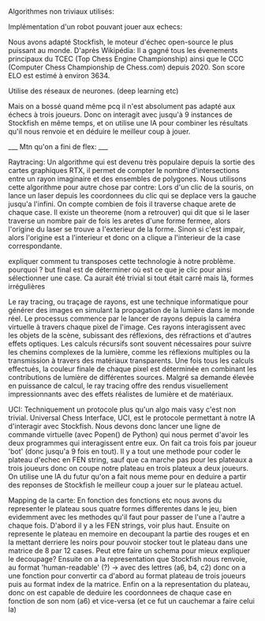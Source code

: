 Algorithmes non triviaux utilisés:

Implémentation d'un robot pouvant jouer aux echecs:

Nous avons adapté Stockfish, le moteur d'échec open-source le plus puissant au monde.
D'après Wikipédia:
Il a gagné tous les évenements principaux du TCEC (Top Chess Engine Championship) ainsi que le CCC (Computer Chess Championship de Chess.com) depuis 2020.
Son score ELO est estimé à environ 3634.

Utilise des réseaux de neurones. (deep learning etc)

Mais on a bossé quand même pcq il n'est absolument pas adapté aux échecs à trois joueurs.
Donc on interagit avec jusqu'à 9 instances de Stockfish en même temps, et on utilise une IA pour combiner les résultats qu'il nous renvoie et en déduire le meilleur coup à jouer.

___ Mtn qu'on a fini de flex: ___

Raytracing:
Un algorithme qui est devenu très populaire depuis la sortie des cartes graphiques RTX, il permet de compter le nombre d'intersections entre un rayon imaginaire et des ensembles de polygones. 
Nous utilisons cette algorithme pour autre chose par contre:
Lors d'un clic de la souris, on lance un laser depuis les coordonnees du clic qui se deplace vers la gauche jusqu'a l'infini. On compte combien de fois il traverse chaque arete de chaque case. Il existe un theoreme (nom a retrouver) qui dit que si le laser traverse un nombre pair de fois les aretes d'une forme fermee, alors l'origine du laser se trouve a l'exterieur de la forme. Sinon si c'est impair, alors l'origine est a l'interieur et donc on a clique a l'interieur de la case correspondante.

expliquer comment tu transposes cette technologie à notre problème.
pourquoi ? but final est de déterminer où est ce que je clic pour ainsi sélectionner une case. Ca aurait été trivial si tout était carré mais là, formes irrégulières

Le ray tracing, ou traçage de rayons, est une technique informatique pour générer des images en simulant la propagation de la lumière dans le monde réel. Le processus commence par le lancer de rayons depuis la caméra virtuelle à travers chaque pixel de l'image. Ces rayons interagissent avec les objets de la scène, subissant des réflexions, des réfractions et d'autres effets optiques. Les calculs récursifs sont souvent nécessaires pour suivre les chemins complexes de la lumière, comme les réflexions multiples ou la transmission à travers des matériaux transparents. Une fois tous les calculs effectués, la couleur finale de chaque pixel est déterminée en combinant les contributions de lumière de différentes sources. Malgré sa demande élevée en puissance de calcul, le ray tracing offre des rendus visuellement impressionnants avec des effets réalistes de lumière et de matériaux.

UCI:
Techniquement un protocole plus qu'un algo mais vasy c'est non trivial.
Universal Chess Interface, UCI, est le protocole permettant à notre IA d'interagir avec Stockfish. 
Nous devons donc lancer une ligne de commande virtuelle (avec Popen() de Python) qui nous permet d'avoir les deux programmes qui interagissent entre eux.
On fait ca trois fois par joueur 'bot' (donc jusqu'a 9 fois en tout).
Il y a tout une methode pour coder le plateau d'echec en FEN string, sauf que ca marche pas pour les plateaux a trois joueurs donc on coupe notre plateau en trois plateux a deux joueurs. On utilise une IA du futur qu'on a fait nous meme pour en deduire a partir des reponses de Stockfish le meilleur coup a jouer sur le plateau actuel.

Mapping de la carte:
En fonction des fonctions etc nous avons du representer le plateau sous quatre formes differentes dans le jeu, bien evidemment avec les methodes qu'il faut pour passer de l'une a l'autre a chaque fois.
D'abord il y a les FEN strings, voir plus haut. Ensuite on represente le plateau en memoire en decoupant la partie des rouges et en la mettant derriere les noirs pour pouvoir stocker tout le plateau dans une matrice de 8 par 12 cases.
Peut etre faire un schema pour mieux expliquer le decoupage?
Ensuite on a la representation que Stockfish nous renvoie, au format 'human-readable' (?) -> avec des lettres (a6, b4, c2) donc on a une fonction pour convertir ca d'abord au format plateau de trois joueurs puis au format index de la matrice.
Enfin on a la representation du plateau, donc on est capable de deduire les coordonnees de chaque case en fonction de son nom (a6) et vice-versa (et ce fut un cauchemar a faire celui la)

